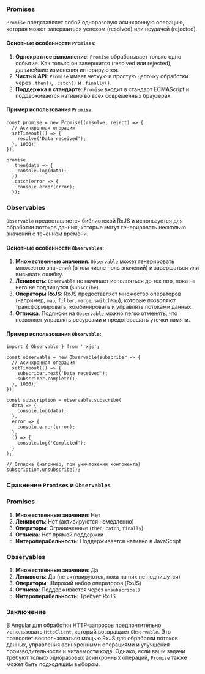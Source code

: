 
### Promises

`Promise` представляет собой одноразовую асинхронную операцию, которая может завершиться успехом (resolved) или неудачей (rejected).

#### Основные особенности `Promises`:

1. **Однократное выполнение**: `Promise` обрабатывает только одно событие. Как только он завершится (resolved или rejected), дальнейшие изменения игнорируются.
2. **Чистый API**: `Promise` имеет четкую и простую цепочку обработки через `.then()`, `.catch()` и `.finally()`.
3. **Поддержка в стандарте**: `Promise` входит в стандарт ECMAScript и поддерживается нативно во всех современных браузерах.

#### Пример использования `Promise`:

```TS
const promise = new Promise((resolve, reject) => {
  // Асинхронная операция
  setTimeout(() => {
    resolve('Data received');
  }, 1000);
});

promise
  .then(data => {
    console.log(data);
  })
  .catch(error => {
    console.error(error);
  });
```

### Observables

`Observable` предоставляется библиотекой RxJS и используется для обработки потоков данных, которые могут генерировать несколько значений с течением времени.

#### Основные особенности `Observables`:

1. **Множественные значения**: `Observable` может генерировать множество значений (в том числе ноль значений) и завершаться или вызывать ошибку.
2. **Ленивость**: `Observable` не начинает исполняться до тех пор, пока на него не подпишутся (`subscribe`).
3. **Операторы RxJS**: RxJS предоставляет множество операторов (например, `map`, `filter`, `merge`, `switchMap`), которые позволяют трансформировать, комбинировать и управлять потоками данных.
4. **Отписка**: Подписки на `Observable` можно легко отменять, что позволяет управлять ресурсами и предотвращать утечки памяти.

#### Пример использования `Observable`:

```TS
import { Observable } from 'rxjs';

const observable = new Observable(subscriber => {
  // Асинхронная операция
  setTimeout(() => {
    subscriber.next('Data received');
    subscriber.complete();
  }, 1000);
});

const subscription = observable.subscribe(
  data => {
    console.log(data);
  },
  error => {
    console.error(error);
  },
  () => {
    console.log('Completed');
  }
);

// Отписка (например, при уничтожении компонента)
subscription.unsubscribe();
```

### Сравнение `Promises` и `Observables`

### Promises

1. **Множественные значения**: Нет
2. **Ленивость**: Нет (активируются немедленно)
3. **Операторы**: Ограниченные (`then`, `catch`, `finally`)
4. **Отписка**: Нет прямой поддержки
5. **Интероперабельность**: Поддерживается нативно в JavaScript

### Observables

1. **Множественные значения**: Да
2. **Ленивость**: Да (не активируются, пока на них не подпишутся)
3. **Операторы**: Широкий набор операторов (RxJS)
4. **Отписка**: Поддерживается через `unsubscribe()`
5. **Интероперабельность**: Требует RxJS

### Заключение

В Angular для обработки HTTP-запросов предпочтительно использовать `HttpClient`, который возвращает `Observable`. Это позволяет воспользоваться мощью RxJS для обработки потоков данных, управления асинхронными операциями и улучшения производительности и читаемости кода. Однако, если ваши задачи требуют только одноразовых асинхронных операций, `Promise` также может быть подходящим выбором.
